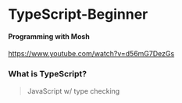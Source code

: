# TypeScript-Beginner
#### Programming with Mosh
<https://www.youtube.com/watch?v=d56mG7DezGs>
### What is TypeScript?
> JavaScript w/ type checking
